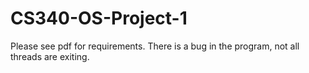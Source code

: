 # CS340-OS-Project-1

Please see pdf for requirements. There is a bug in the program, not all threads are exiting.
